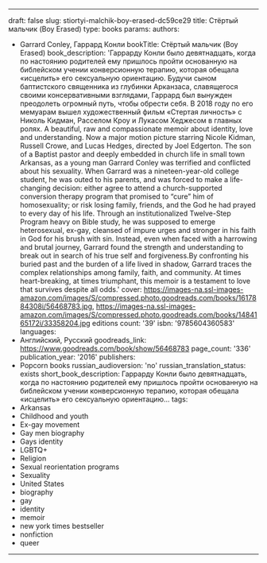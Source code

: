 ---


draft: false
slug: stiortyi-malchik-boy-erased-dc59ce29
title: Стёртый мальчик (Boy Erased)
type: books
params:
  authors:
  - Garrard Conley, Гаррард Конли
  bookTitle: Стёртый мальчик (Boy Erased)
  book_description: 'Гаррарду Конли было девятнадцать, когда по настоянию родителей
    ему пришлось пройти основанную на библейском учении конверсионную терапию, которая
    обещала «исцелить» его сексуальную ориентацию. Будучи сыном баптистского священника
    из глубинки Арканзаса, славящегося своими консервативными взглядами, Гаррард был
    вынужден преодолеть огромный путь, чтобы обрести себя. В 2018 году по его мемуарам
    вышел художественный фильм «Стертая личность» с Николь Кидман, Расселом Кроу и
    Лукасом Хеджесом в главных ролях.
    A beautiful, raw and compassionate memoir about identity, love and understanding.
    Now a major motion picture starring Nicole Kidman, Russell Crowe, and Lucas Hedges,
    directed by Joel Edgerton. The son of a Baptist pastor and deeply embedded in
    church life in small town Arkansas, as a young man Garrard Conley was terrified
    and conflicted about his sexuality. When Garrard was a nineteen-year-old college
    student, he was outed to his parents, and was forced to make a life-changing decision:
    either agree to attend a church-supported conversion therapy program that promised
    to “cure” him of homosexuality; or risk losing family, friends, and the God he
    had prayed to every day of his life. Through an institutionalized Twelve-Step
    Program heavy on Bible study, he was supposed to emerge heterosexual, ex-gay,
    cleansed of impure urges and stronger in his faith in God for his brush with sin.
    Instead, even when faced with a harrowing and brutal journey, Garrard found the
    strength and understanding to break out in search of his true self and forgiveness.By
    confronting his buried past and the burden of a life lived in shadow, Garrard
    traces the complex relationships among family, faith, and community. At times
    heart-breaking, at times triumphant, this memoir is a testament to love that survives
    despite all odds.'
  cover: https://images-na.ssl-images-amazon.com/images/S/compressed.photo.goodreads.com/books/1617884308i/56468783.jpg,
    https://images-na.ssl-images-amazon.com/images/S/compressed.photo.goodreads.com/books/1484165172i/33358204.jpg
  editions count: '39'
  isbn: '9785604360583'
  languages:
  - Английский, Русский
  goodreads_link: https://www.goodreads.com/book/show/56468783
  page_count: '336'
  publication_year: '2016'
  publishers:
  - Popcorn books
  russian_audioversion: 'no'
  russian_translation_status: exists
  short_book_description: Гаррарду Конли было девятнадцать, когда по настоянию родителей
    ему пришлось пройти основанную на библейском учении конверсионную терапию, которая
    обещала «исцелить» его сексуальную ориентацию...
  tags:
  - Arkansas
  - Childhood and youth
  - Ex-gay movement
  - Gay men biography
  - Gays identity
  - LGBTQ+
  - Religion
  - Sexual reorientation programs
  - Sexuality
  - United States
  - biography
  - gay
  - identity
  - memoir
  - new york times bestseller
  - nonfiction
  - queer
---